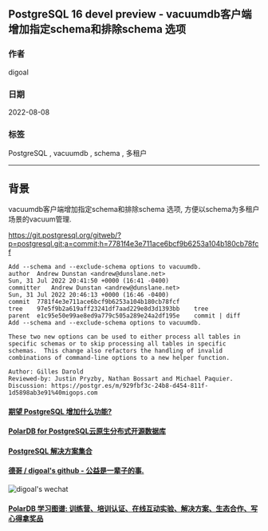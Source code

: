 ## PostgreSQL 16 devel preview - vacuumdb客户端 增加指定schema和排除schema 选项  
                
### 作者                
digoal                
                
### 日期                
2022-08-08               
                
### 标签                
PostgreSQL , vacuumdb , schema , 多租户   
                
----                
                
## 背景      
vacuumdb客户端增加指定schema和排除schema 选项, 方便以schema为多租户场景的vacuum管理.   
  
https://git.postgresql.org/gitweb/?p=postgresql.git;a=commit;h=7781f4e3e711ace6bcf9b6253a104b180cb78fcf  
  
```    
Add --schema and --exclude-schema options to vacuumdb.  
author	Andrew Dunstan <andrew@dunslane.net>	  
Sun, 31 Jul 2022 20:41:50 +0000 (16:41 -0400)  
committer	Andrew Dunstan <andrew@dunslane.net>	  
Sun, 31 Jul 2022 20:46:13 +0000 (16:46 -0400)  
commit	7781f4e3e711ace6bcf9b6253a104b180cb78fcf  
tree	97e5f9b2a619aff23241df7aad229e8d3d1393bb	tree  
parent	e1c95e50e99ae8ed9a779c505a289e24a2df195e	commit | diff  
Add --schema and --exclude-schema options to vacuumdb.  
  
These two new options can be used to either process all tables in  
specific schemas or to skip processing all tables in specific  
schemas.  This change also refactors the handling of invalid  
combinations of command-line options to a new helper function.  
  
Author: Gilles Darold  
Reviewed-by: Justin Pryzby, Nathan Bossart and Michael Paquier.  
Discussion: https://postgr.es/m/929fbf3c-24b8-d454-811f-1d5898ab3e91%40migops.com  
```  
    
  
#### [期望 PostgreSQL 增加什么功能?](https://github.com/digoal/blog/issues/76 "269ac3d1c492e938c0191101c7238216")
  
  
#### [PolarDB for PostgreSQL云原生分布式开源数据库](https://github.com/ApsaraDB/PolarDB-for-PostgreSQL "57258f76c37864c6e6d23383d05714ea")
  
  
#### [PostgreSQL 解决方案集合](https://yq.aliyun.com/topic/118 "40cff096e9ed7122c512b35d8561d9c8")
  
  
#### [德哥 / digoal's github - 公益是一辈子的事.](https://github.com/digoal/blog/blob/master/README.md "22709685feb7cab07d30f30387f0a9ae")
  
  
![digoal's wechat](../pic/digoal_weixin.jpg "f7ad92eeba24523fd47a6e1a0e691b59")
  
  
#### [PolarDB 学习图谱: 训练营、培训认证、在线互动实验、解决方案、生态合作、写心得拿奖品](https://www.aliyun.com/database/openpolardb/activity "8642f60e04ed0c814bf9cb9677976bd4")
  
